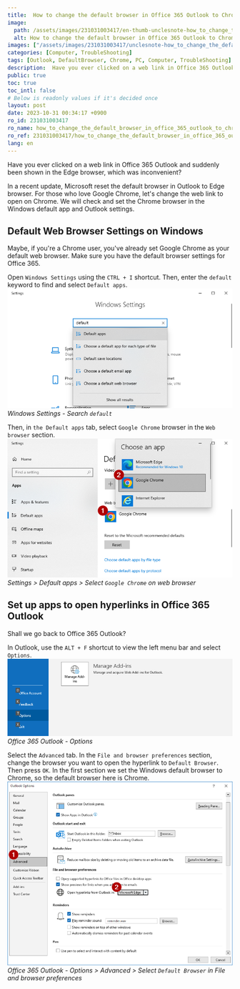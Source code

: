 ```yaml
---
title:  How to change the default browser in Office 365 Outlook to Chrome
image:
  path: /assets/images/231031003417/en-thumb-unclesnote-how_to_change_the_default_browser_in_office_365_outlook_to_chrome.png
  alt: How to change the default browser in Office 365 Outlook to Chrome
images: ["/assets/images/231031003417/unclesnote-how_to_change_the_default_browser_in_office_365_outlook_to_chrome-windows_settings-search_default.png", "/assets/images/231031003417/unclesnote-how_to_change_the_default_browser_in_office_365_outlook_to_chrome-settings_default_apps_select_google_chrome_on_web_browser.png", "/assets/images/231031003417/unclesnote-how_to_change_the_default_browser_in_office_365_outlook_to_chrome-office_365_outlook-options.png", "/assets/images/231031003417/unclesnote-how_to_change_the_default_browser_in_office_365_outlook_to_chrome-office_365_outlook-options_advanced_select_default_browser_in_file_and_browser_preferences.png"]
categories: [Computer, TroubleShooting]
tags: [Outlook, DefaultBrowser, Chrome, PC, Computer, TroubleShooting]
description:  Have you ever clicked on a web link in Office 365 Outlook and suddenly been shown in the Edge browser, which was inconvenient? In a recent update, Microsoft
public: true
toc: true
toc_intl: false
# Below is readonly values if it's decided once
layout: post
date: 2023-10-31 00:34:17 +0900
ro_id: 231031003417
ro_name: how_to_change_the_default_browser_in_office_365_outlook_to_chrome
ro_ref: 231031003417/how_to_change_the_default_browser_in_office_365_outlook_to_chrome
lang: en
---
```

Have you ever clicked on a web link in Office 365 Outlook and suddenly been shown in the Edge browser, which was inconvenient?  

In a recent update, Microsoft reset the default browser in Outlook to Edge browser. For those who love Google Chrome, let's change the web link to open on Chrome. We will check and set the Chrome browser in the Windows default app and Outlook settings.  
## Default Web Browser Settings on Windows
Maybe, if you're a Chrome user, you've already set Google Chrome as your default web browser. Make sure you have the default browser settings for Office 365.  

Open `Windows Settings` using the `CTRL + I` shortcut. Then, enter the `default` keyword to find and select `Default apps`.  
![Windows Settings - Search `default`](/assets/images/231031003417/unclesnote-how_to_change_the_default_browser_in_office_365_outlook_to_chrome-windows_settings-search_default.png)
_Windows Settings - Search `default`_

Then, in `the Default apps` tab, select `Google Chrome` browser in the `Web browser` section.  
![Settings > Default apps > Select `Google Chrome` on web browser](/assets/images/231031003417/unclesnote-how_to_change_the_default_browser_in_office_365_outlook_to_chrome-settings_default_apps_select_google_chrome_on_web_browser.png)
_Settings > Default apps > Select `Google Chrome` on web browser_

## Set up apps to open hyperlinks in Office 365 Outlook
Shall we go back to Office 365 Outlook?  

In Outlook, use the `ALT + F` shortcut to view the left menu bar and select `Options`.  
![Office 365 Outlook - Options](/assets/images/231031003417/unclesnote-how_to_change_the_default_browser_in_office_365_outlook_to_chrome-office_365_outlook-options.png)
_Office 365 Outlook - Options_

Select the `Advanced` tab. In the `File and browser preferences` section, change the browser you want to open the hyperlink to `Default Browser`. Then press `OK`. In the first section we set the Windows default browser to Chrome, so the default browser here is Chrome.  
![Office 365 Outlook - Options > Advanced > Select `Default Browser` in File and browser preferences](/assets/images/231031003417/unclesnote-how_to_change_the_default_browser_in_office_365_outlook_to_chrome-office_365_outlook-options_advanced_select_default_browser_in_file_and_browser_preferences.png)
_Office 365 Outlook - Options > Advanced > Select `Default Browser` in File and browser preferences_

